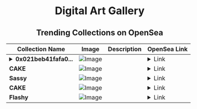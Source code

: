 <div align="center">

# Digital Art Gallery

## Trending Collections on OpenSea

| Collection Name                       | Image                                                                                     | Description                       | OpenSea Link                                                                                          |
|---------------------------------------|-------------------------------------------------------------------------------------------|-----------------------------------|--------------------------------------------------------------------------------------------------------|
| **<details><summary>0x021beb41fafa0...</summary>0x021beb41fafa0f559e23f7ed6d05ee0183f819e4</details>** | ![Image](https://i.seadn.io/s/raw/files/b577f273f16c5169ae242067c479ad59.jpg?w=500&auto=format?w=200&auto=format) |  | <details><summary>Link</summary>[0x021beb41fafa0f559e23f7ed6d05ee0183f819e4](https://opensea.io/collection/0x021beb41fafa0f559e23f7ed6d05ee0183f819e4)</details> |
| **CAKE** | ![Image](https://i.seadn.io/s/raw/files/e7879e761449463999f1e41ca1c61360.jpg?w=500&auto=format?w=200&auto=format) |  | <details><summary>Link</summary>[CAKE](https://opensea.io/collection/cake-4208)</details> |
| **Sassy** | ![Image](https://i.seadn.io/s/raw/files/b3e02a96b9a167a726750ae60099666c.jpg?w=500&auto=format?w=200&auto=format) |  | <details><summary>Link</summary>[Sassy](https://opensea.io/collection/sassy-1435)</details> |
| **CAKE** | ![Image](https://i.seadn.io/s/raw/files/f30d4d82eee6ceb1645512ef676e6a0c.jpg?w=500&auto=format?w=200&auto=format) |  | <details><summary>Link</summary>[CAKE](https://opensea.io/collection/cake-4207)</details> |
| **Flashy** | ![Image](https://i.seadn.io/s/raw/files/a765c959ada2b818411c81a7d59cec87.jpg?w=500&auto=format?w=200&auto=format) |  | <details><summary>Link</summary>[Flashy](https://opensea.io/collection/flashy-1503)</details> |

</div>